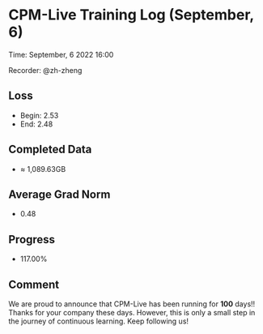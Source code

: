 
# CPM-Live Training Log (September, 6)

Time: September, 6 2022 16:00

Recorder: @zh-zheng

## Loss
- Begin: 2.53
- End: 2.48
	
## Completed Data
- $\approx$ 1,089.63GB

## Average Grad Norm
- 0.48

## Progress
- 117.00%

## Comment

We are proud to announce that CPM-Live has been running for **100** days!! Thanks for your company these days. However, this is only a small step in the journey of continuous learning. Keep following us!


